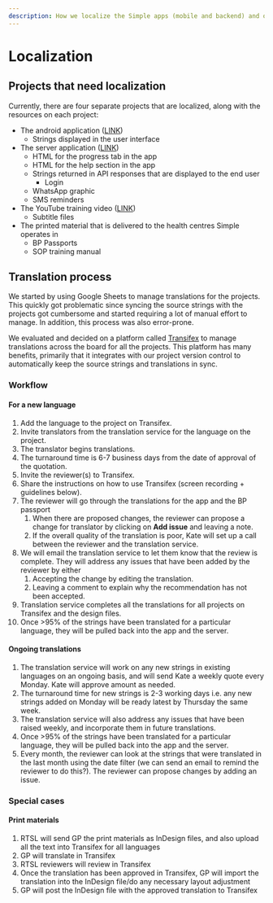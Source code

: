 ```yaml
---
description: How we localize the Simple apps (mobile and backend) and other projects.
---
```


# Localization

## Projects that need localization

Currently, there are four separate projects that are localized, along with the resources on each project:

* The android application \([LINK](https://github.com/simpledotorg/simple-android)\)
  * Strings displayed in the user interface
* The server application \([LINK](https://github.com/simpledotorg/simple-server)\)
  * HTML for the progress tab in the app
  * HTML for the help section in the app
  * Strings returned in API responses that are displayed to the end user
    * Login
  * WhatsApp graphic
  * SMS reminders
* The YouTube training video \([LINK](https://youtu.be/Gm_Fnp6ffaM)\)
  * Subtitle files
* The printed material that is delivered to the health centres Simple operates in
  * BP Passports
  * SOP training manual

## Translation process

We started by using Google Sheets to manage translations for the projects. This quickly got problematic since syncing the source strings with the projects got cumbersome and started requiring a lot of manual effort to manage. In addition, this process was also error-prone.

We evaluated and decided on a platform called [Transifex](https://www.transifex.com/) to manage translations across the board for all the projects. This platform has many benefits, primarily that it integrates with our project version control to automatically keep the source strings and translations in sync.

### Workflow

#### For a new language

1. Add the language to the project on Transifex.
2. Invite translators from the translation service for the language on the project.
3. The translator begins translations.
4. The turnaround time is 6-7 business days from the date of approval of the quotation.
5. Invite the reviewer\(s\) to Transifex.
6. Share the instructions on how to use Transifex \(screen recording + guidelines below\).
7. The reviewer will go through the translations for the app and the BP passport
   1. When there are proposed changes, the reviewer can propose a change for translator by clicking on **Add issue** and leaving a note.
   2. If the overall quality of the translation is poor, Kate will set up a call between the reviewer and the translation service.
8. We will email the translation service to let them know that the review is complete. They will address any issues that have been added by the reviewer by either
   1. Accepting the change by editing the translation.
   2. Leaving a comment to explain why the recommendation has not been accepted.
9. Translation service completes all the translations for all projects on Transifex and the design files.
10. Once &gt;95% of the strings have been translated for a particular language, they will be pulled back into the app and the server.

#### Ongoing translations

1. The translation service will work on any new strings in existing languages on an ongoing basis, and will send Kate a weekly quote every Monday. Kate will approve amount as needed. 
2. The turnaround time for new strings is 2-3 working days i.e. any new strings added on Monday will be ready latest by Thursday the same week.
3. The translation service will also address any issues that have been raised weekly, and incorporate them in future translations.
4. Once &gt;95% of the strings have been translated for a particular language, they will be pulled back into the app and the server.
5. Every month, the reviewer can look at the strings that were translated in the last month using the date filter \(we can send an email to remind the reviewer to do this?\). The reviewer can propose changes by adding an issue.

### Special cases

#### Print materials

1. RTSL will send GP the print materials as InDesign files, and also upload all the text into Transifex for all languages
2. GP will translate in Transifex
3. RTSL reviewers will review in Transifex
4. Once the translation has been approved in Transifex, GP will import the translation into the InDesign file/do any necessary layout adjustment
5. GP will post the InDesign file with the approved translation to Transifex

